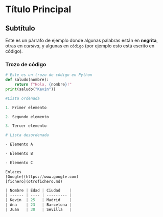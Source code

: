 # Título Principal

## Subtítulo

Este es un párrafo de ejemplo donde algunas palabras están en **negrita**, otras en *cursiva*, y algunas en `código` (por ejemplo esto está escrito en código).

### Trozo de código
```python
# Este es un trozo de código en Python
def saludo(nombre):
    return f"Hola, {nombre}!"
print(saludo("Kevin"))

#Lista ordenada

1. Primer elemento

2. Segundo elemento

3. Tercer elemento

# Lista desordenada

- Elemento A

- Elemento B

- Elemento C

Enlaces
[Google](https://www.google.com)
[fichero](otrofichero.md)

| Nombre | Edad | Ciudad    |
| ------ | ---- | --------- |
| Kevin  | 25   | Madrid    |
| Ana    | 23   | Barcelona |
| Juan   | 30   | Sevilla   |
